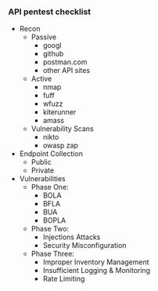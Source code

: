 ### API pentest checklist 

- Recon
	- Passive
		- googl
		- github
		- postman.com
		- other API sites
	- Active
		- nmap
		- fuff
		- wfuzz
		- kiterunner
		- amass
	- Vulnerability Scans
		- nikto
		- owasp zap
- Endpoint Collection
	- Public
	- Private
- Vulnerabilities
	- Phase One:
		- BOLA
		- BFLA
		- BUA
		- BOPLA
	- Phase Two:
		- Injections Attacks
		- Security Misconfiguration
	- Phase Three:
		- Improper Inventory Management
		- Insufficient Logging & Monitoring
		- Rate Limiting




